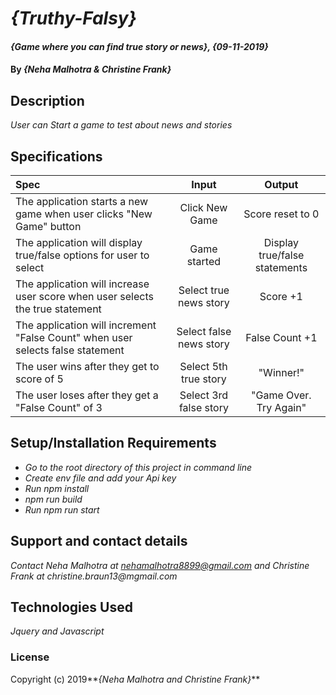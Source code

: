 # _{Truthy-Falsy}_

#### _{Game where you can find true story or news}, {09-11-2019}_

#### By _**{Neha Malhotra & Christine Frank}**_

## Description

_User can Start a game to test about news and stories_

## Specifications

|Spec|Input|Output|
|:----|:----:|:----:|
|The application starts a new game when user clicks "New Game" button | Click New Game| Score reset to 0 |
|The application will display true/false options for user to select |Game started| Display true/false statements|
|The application will increase user score when user selects the true statement| Select true news story| Score +1 |
|The application will increment "False Count" when user selects false statement| Select false news story| False Count +1|
|The user wins after they get to score of 5| Select 5th true story| "Winner!"|
|The user loses after they get a "False Count" of 3| Select 3rd false story| "Game Over. Try Again"|

## Setup/Installation Requirements

* _Go to the root directory of this project in command line_
* _Create env file and add your Api key_
* _Run npm install_
* _npm run build_
* _Run npm run start_


## Support and contact details

_Contact Neha Malhotra at nehamalhotra8899@gmail.com and Christine Frank at christine.braun13@mgmail.com_

## Technologies Used

_Jquery and Javascript_

### License

Copyright (c) 2019**_{Neha Malhotra and Christine Frank}_**
